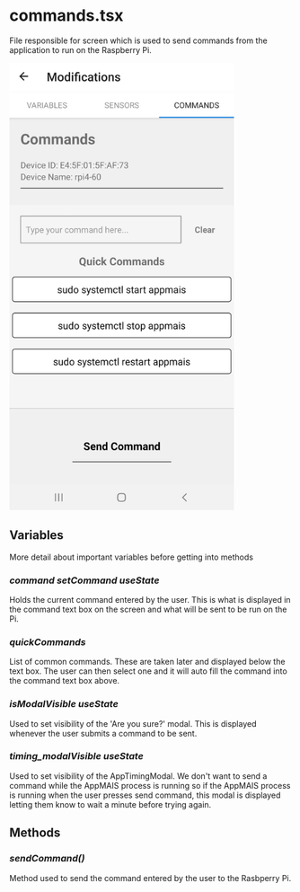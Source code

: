 # **commands.tsx**
File responsible for screen which is used to send commands from the application to run on the Raspberry Pi. 

<img src="../images/bt_command_tab.jpg" alt="drawing" width="400"/>

## Variables
More detail about important variables before getting into methods

### *command setCommand useState*
Holds the current command entered by the user. This is what is displayed in the command text box on the screen and what will be sent to be run on the Pi.

### *quickCommands*
List of common commands. These are taken later and displayed below the text box. The user can then select one and it will auto fill the command into the command text box above.

### *isModalVisible useState*
Used to set visibility of the 'Are you sure?' modal. This is displayed whenever the user submits a command to be sent.

### *timing_modalVisible useState*
Used to set visibility of the AppTimingModal. We don't want to send a command while the AppMAIS process is running so if the AppMAIS process is running when the user presses send command, this modal is displayed letting them know to wait a minute before trying again.


## Methods
### *sendCommand()*
Method used to send the command entered by the user to the Rasbperry Pi. 
